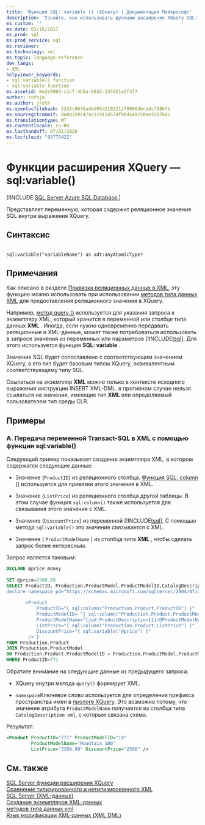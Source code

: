 ```yaml
---
title: 'Функция SQL: variable () (XQuery) | Документация Майкрософт'
description: 'Узнайте, как использовать функцию расширения XQuery SQL: variable () для предоставления переменной, содержащей реляционное значение SQL в выражении XQuery.'
ms.custom: ''
ms.date: 03/16/2017
ms.prod: sql
ms.prod_service: sql
ms.reviewer: ''
ms.technology: xml
ms.topic: language-reference
dev_langs:
- XML
helpviewer_keywords:
- sql:variable() function
- sql:variable function
ms.assetid: 6e2e5063-c1cf-4b5a-b642-234921e3f4f7
author: rothja
ms.author: jroth
ms.openlocfilehash: 52d3c9676adbd95d219221270090dbcedc798bfb
ms.sourcegitcommit: da88320c474c1c9124574f90d549c50ee3387b4c
ms.translationtype: MT
ms.contentlocale: ru-RU
ms.lasthandoff: 07/01/2020
ms.locfileid: "85775422"
---
```

# <a name="xquery-extension-functions---sqlvariable"></a>Функции расширения XQuery — sql:variable()
[!INCLUDE [SQL Server Azure SQL Database ](../includes/applies-to-version/sqlserver.md)]

  Представляет переменную, которая содержит реляционное значение SQL внутри выражения XQuery.  
  
## <a name="syntax"></a>Синтаксис  
  
```  
  
sql:variable("variableName") as xdt:anyAtomicType?  
```  
  
## <a name="remarks"></a>Примечания  
 Как описано в разделе [Привязка реляционных данных в XML](../t-sql/xml/binding-relational-data-inside-xml-data.md), эту функцию можно использовать при использовании [методов типа данных XML](../t-sql/xml/xml-data-type-methods.md) для предоставления реляционного значения в XQuery.  
  
 Например, [метод query ()](../t-sql/xml/query-method-xml-data-type.md) используется для указания запроса к экземпляру XML, который хранится в переменной или столбце типа данных **XML** . Иногда, если нужно одновременно передавать реляционные и XML-данные, может также потребоваться использовать в запросе значения из переменных или параметров [!INCLUDE[tsql](../includes/tsql-md.md)]. Для этого используется функция **SQL: variable** .  
  
 Значение SQL будет сопоставлено с соответствующим значением XQuery, а его тип будет базовым типом XQuery, эквивалентным соответствующему типу SQL.  
  
 Ссылаться на экземпляр **XML** можно только в контексте исходного выражения инструкции INSERT XML-DML. в противном случае нельзя ссылаться на значения, имеющие тип **XML** или определяемый пользователем тип среды CLR.  
  
## <a name="examples"></a>Примеры  
  
### <a name="a-using-the-sqlvariable-function-to-bring-a-transact-sql-variable-value-into-xml"></a>A. Передача переменной Transact-SQL в XML с помощью функции sql:variable()  
 Следующий пример показывает создание экземпляра XML, в котором содержатся следующие данные:  
  
-   Значение (`ProductID`) из реляционного столбца. [Функция SQL: column ()](../xquery/xquery-extension-functions-sql-column.md) используется для привязки этого значения в XML.  
  
-   Значение (`ListPrice`) из реляционного столбца другой таблицы. В этом случае функция `sql:column()` также используется для связывания этого значения с XML.  
  
-   Значение (`DiscountPrice`) из переменной [!INCLUDE[tsql](../includes/tsql-md.md)]. С помощью метода `sql:variable()` это значение связывается с XML.  
  
-   Значение ( `ProductModelName` ) из столбца типа **XML** , чтобы сделать запрос более интересным.  
  
 Запрос является таковым:  
  
```sql
DECLARE @price money  
  
SET @price=2500.00  
SELECT ProductID, Production.ProductModel.ProductModelID,CatalogDescription.query('  
declare namespace pd="https://schemas.microsoft.com/sqlserver/2004/07/adventure-works/ProductModelDescription";  
  
       <Product   
           ProductID="{ sql:column("Production.Product.ProductID") }"  
           ProductModelID= "{ sql:column("Production.Product.ProductModelID") }"  
           ProductModelName="{/pd:ProductDescription[1]/@ProductModelName }"  
           ListPrice="{ sql:column("Production.Product.ListPrice") }"  
           DiscountPrice="{ sql:variable("@price") }"  
        />')   
FROM Production.Product   
JOIN Production.ProductModel  
ON Production.Product.ProductModelID = Production.ProductModel.ProductModelID  
WHERE ProductID=771  
```  
  
 Обратите внимание на следующие данные из предыдущего запроса:  
  
-   XQuery внутри метода `query()` формирует XML.  
  
-   `namespace`Ключевое слово используется для определения префикса пространства имен в [прологе XQuery](../xquery/modules-and-prologs-xquery-prolog.md). Это возможно потому, что значение атрибута `ProductModelName` получается из столбца типа `CatalogDescription xml`, с которым связана схема.  
  
 Результат:  
  
```xml
<Product ProductID="771" ProductModelID="19"   
         ProductModelName="Mountain 100"   
         ListPrice="3399.99" DiscountPrice="2500" />  
```  
  
## <a name="see-also"></a>См. также  
 [SQL Server функции расширения XQuery](https://msdn.microsoft.com/library/4bc5d499-5fec-4c3f-b11e-5ab5ef9d8f97)   
 [Сравнение типизированного и нетипизированного XML](../relational-databases/xml/compare-typed-xml-to-untyped-xml.md)   
 [SQL Server &#40;XML-данных&#41;](../relational-databases/xml/xml-data-sql-server.md)   
 [Создание экземпляров XML-данных](../relational-databases/xml/create-instances-of-xml-data.md)   
 [методов типа данных xml](../t-sql/xml/xml-data-type-methods.md)   
 [Язык модификации XML-данных (XML DML)](../t-sql/xml/xml-data-modification-language-xml-dml.md)  
  
  

